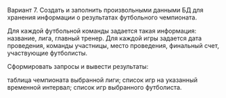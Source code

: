 Вариант 7. Создать и заполнить произвольными данными БД для хранения информации о результатах футбольного чемпионата.

Для каждой футбольной команды задается такая информация: название, лига, главный тренер. Для каждой игры задается дата проведения, команды участницы, место проведения, финальный счет, участвующие футболисты.

Сформировать запросы и вывести результаты:

таблица чемпионата выбранной лиги;
список игр на указанный временной интервал;
список игр выбранного футболиста.
